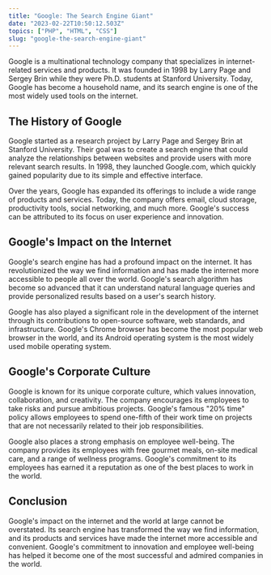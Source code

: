 ```yaml
---
title: "Google: The Search Engine Giant"
date: "2023-02-22T10:50:12.503Z"
topics: ["PHP", "HTML", "CSS"]
slug: "google-the-search-engine-giant"
---
```


Google is a multinational technology company that specializes in internet-related services and products. It was founded in 1998 by Larry Page and Sergey Brin while they were Ph.D. students at Stanford University. Today, Google has become a household name, and its search engine is one of the most widely used tools on the internet. 

## The History of Google

Google started as a research project by Larry Page and Sergey Brin at Stanford University. Their goal was to create a search engine that could analyze the relationships between websites and provide users with more relevant search results. In 1998, they launched Google.com, which quickly gained popularity due to its simple and effective interface.

Over the years, Google has expanded its offerings to include a wide range of products and services. Today, the company offers email, cloud storage, productivity tools, social networking, and much more. Google's success can be attributed to its focus on user experience and innovation.

## Google's Impact on the Internet

Google's search engine has had a profound impact on the internet. It has revolutionized the way we find information and has made the internet more accessible to people all over the world. Google's search algorithm has become so advanced that it can understand natural language queries and provide personalized results based on a user's search history.

Google has also played a significant role in the development of the internet through its contributions to open-source software, web standards, and infrastructure. Google's Chrome browser has become the most popular web browser in the world, and its Android operating system is the most widely used mobile operating system.

## Google's Corporate Culture

Google is known for its unique corporate culture, which values innovation, collaboration, and creativity. The company encourages its employees to take risks and pursue ambitious projects. Google's famous "20% time" policy allows employees to spend one-fifth of their work time on projects that are not necessarily related to their job responsibilities.

Google also places a strong emphasis on employee well-being. The company provides its employees with free gourmet meals, on-site medical care, and a range of wellness programs. Google's commitment to its employees has earned it a reputation as one of the best places to work in the world.

## Conclusion

Google's impact on the internet and the world at large cannot be overstated. Its search engine has transformed the way we find information, and its products and services have made the internet more accessible and convenient. Google's commitment to innovation and employee well-being has helped it become one of the most successful and admired companies in the world.
